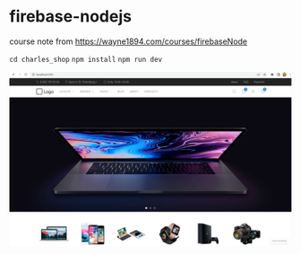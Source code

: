 # firebase-nodejs
course note from https://wayne1894.com/courses/firebaseNode

`cd charles_shop`
`npm install`
`npm run dev`

![screenshot](charles_shop.png)